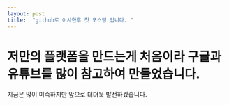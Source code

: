 ```yaml
---
layout: post
title:  "github로 이사한후 첫 포스팅 입니다. "
---
```


# 저만의 플랫폼을 만드는게 처음이라 구글과 유튜브를 많이 참고하여 만들었습니다.

  지금은 많이 미숙하지만 앞으로 더더욱 발전하겠습니다.
  
